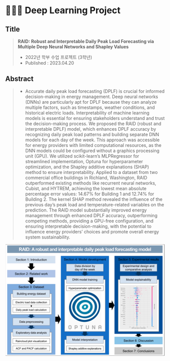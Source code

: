 # 👨🏼‍🎓 Deep Learning Project
## Title
> **RAID: Robust and Interpretable Daily Peak Load Forecasting via Multiple Deep Neural Networks and Shapley Values**  
> - 2022년 학부 수업 프로젝트 (3학년)
> - Published : 2023.04.20

## Abstract
> - Accurate daily peak load forecasting (DPLF) is crucial for informed decision-making in energy management. Deep neural networks (DNNs) are particularly apt for DPLF because they can analyze multiple factors, such as timestamps, weather conditions, and historical electric loads. Interpretability of machine learning models is essential for ensuring stakeholders understand and trust the decision-making process. We proposed the RAID (robust and interpretable DPLF) model, which enhances DPLF accuracy by recognizing daily peak load patterns and building separate DNN models for each day of the week. This approach was accessible for energy providers with limited computational resources, as the DNN models could be configured without a graphics processing unit (GPU). We utilized scikit-learn’s MLPRegressor for streamlined implementation, Optuna for hyperparameter optimization, and the Shapley additive explanations (SHAP) method to ensure interpretability. Applied to a dataset from two commercial office buildings in Richland, Washington, RAID outperformed existing methods like recurrent neural networks, Cubist, and HYTREM, achieving the lowest mean absolute percentage error values: 14.67% for Building 1 and 12.74% for Building 2. The kernel SHAP method revealed the influence of the previous day’s peak load and temperature-related variables on the prediction. The RAID model substantially improved energy management through enhanced DPLF accuracy, outperforming competing methods, providing a GPU-free configuration, and ensuring interpretable decision-making, with the potential to influence energy providers’ choices and promote overall energy system sustainability.

![Framework](fig/Framework_overview.png)
